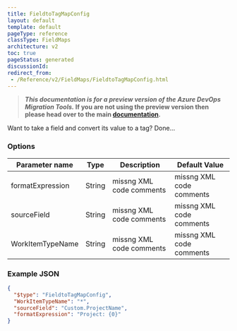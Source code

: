 ```yaml
---
title: FieldtoTagMapConfig
layout: default
template: default
pageType: reference
classType: FieldMaps
architecture: v2
toc: true
pageStatus: generated
discussionId: 
redirect_from: 
 - /Reference/v2/FieldMaps/FieldtoTagMapConfig.html
---
```



>**_This documentation is for a preview version of the Azure DevOps Migration Tools._ If you are not using the preview version then please head over to the main [documentation](https://nkdagility.com/docs/azure-devops-migration-tools).**

Want to take a field and convert its value to a tag? Done...

### Options

| Parameter name         | Type    | Description                              | Default Value                            |
|------------------------|---------|------------------------------------------|------------------------------------------|
| formatExpression | String | missng XML code comments | missng XML code comments |
| sourceField | String | missng XML code comments | missng XML code comments |
| WorkItemTypeName | String | missng XML code comments | missng XML code comments |


### Example JSON

```JSON
{
  "$type": "FieldtoTagMapConfig",
  "WorkItemTypeName": "*",
  "sourceField": "Custom.ProjectName",
  "formatExpression": "Project: {0}"
}
```